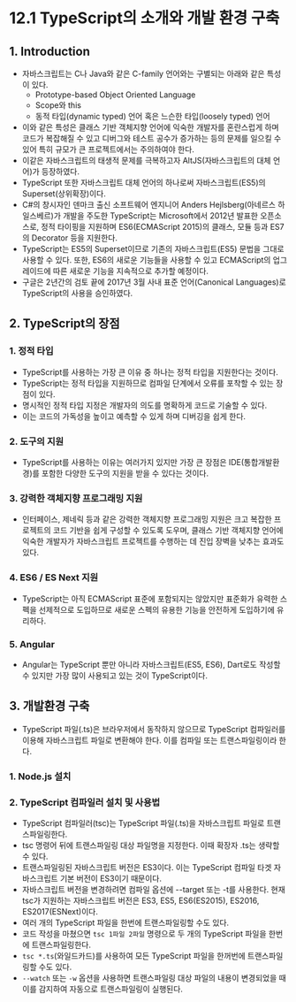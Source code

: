 # 12.1 TypeScript의 소개와 개발 환경 구축

## 1. Introduction
* 자바스크립트는 C나 Java와 같은 C-family 언어와는 구별되는 아래와 같은 특성이 있다.
  * Prototype-based Object Oriented Language
  * Scope와 this
  * 동적 타입(dynamic typed) 언어 혹은 느슨한 타입(loosely typed) 언어
* 이와 같은 특성은 클래스 기반 객체지향 언어에 익숙한 개발자를 혼란스럽게 하며 코드가 복잡해질 수 있고 디버그와 테스트 공수가 증가하는 등의 문제를 일으킬 수 있어 특히 규모가 큰 프로젝트에서는 주의하여야 한다.
* 이같은 자바스크립트의 태생적 문제를 극복하고자 AltJS(자바스크립트의 대체 언어)가 등장하였다.
* TypeScript 또한 자바스크립트 대체 언어의 하나로써 자바스크립트(ES5)의 Superset(상위확장)이다.
* C#의 창시자인 덴마크 출신 소프트웨어 엔지니어 Anders Hejlsberg(아네르스 하일스베르)가 개발을 주도한 TypeScript는 Microsoft에서 2012년 발표한 오픈소스로, 정적 타이핑을 지원하며 ES6(ECMAScript 2015)의 클래스, 모듈 등과 ES7의 Decorator 등을 지원한다.
* TypeScript는 ES5의 Superset이므로 기존의 자바스크립트(ES5) 문법을 그대로 사용할 수 있다. 또한, ES6의 새로운 기능들을 사용할 수 있고 ECMAScript의 업그레이드에 따른 새로운 기능을 지속적으로 추가할 예정이다.
* 구글은 2년간의 검토 끝에 2017년 3월 사내 표준 언어(Canonical Languages)로 TypeScript의 사용을 승인하였다.

## 2. TypeScript의 장점
### 1. 정적 타입
* TypeScript를 사용하는 가장 큰 이유 중 하나는 정적 타입을 지원한다는 것이다.
* TypeScript는 정적 타입을 지원하므로 컴파일 단계에서 오류를 포착할 수 있는 장점이 있다.
* 명시적인 정적 타입 지정은 개발자의 의도를 명확하게 코드로 기술할 수 있다.
* 이는 코드의 가독성을 높이고 예측할 수 있게 하며 디버깅을 쉽게 한다.

### 2. 도구의 지원
* TypeScript를 사용하는 이유는 여러가지 있지만 가장 큰 장점은 IDE(통합개발환경)를 포함한 다양한 도구의 지원을 받을 수 있다는 것이다.

### 3. 강력한 객체지향 프로그래밍 지원
* 인터페이스, 제네릭 등과 같은 강력한 객체지향 프로그래밍 지원은 크고 복잡한 프로젝트의 코드 기반을 쉽게 구성할 수 있도록 도우며, 클래스 기반 객체지향 언어에 익숙한 개발자가 자바스크립트 프로젝트를 수행하는 데 진입 장벽을 낮추는 효과도 있다.

### 4. ES6 / ES Next 지원
* TypeScript는 아직 ECMAScript 표준에 포함되지는 않았지만 표준화가 유력한 스펙을 선제적으로 도입하므로 새로운 스펙의 유용한 기능을 안전하게 도입하기에 유리하다.

### 5. Angular
* Angular는 TypeScript 뿐만 아니라 자바스크립트(ES5, ES6), Dart로도 작성할 수 있지만 가장 많이 사용되고 있는 것이 TypeScript이다.

## 3. 개발환경 구축
* TypeScript 파일(.ts)은 브라우저에서 동작하지 않으므로 TypeScript 컴파일러를 이용해 자바스크립트 파일로 변환해야 한다. 이를 컴파일 또는 트랜스파일링이라 한다.

### 1. Node.js 설치

### 2. TypeScript 컴파일러 설치 및 사용법
* TypeScript 컴파일러(tsc)는 TypeScript 파일(.ts)을 자바스크립트 파일로 트랜스파일링한다.
* tsc 명령어 뒤에 트랜스파일링 대상 파일명을 지정한다. 이때 확장자 .ts는 생략할 수 있다.
* 트랜스파일링된 자바스크립트 버전은 ES3이다. 이는 TypeScript 컴파일 타겟 자바스크립트 기본 버전이 ES3이기 때문이다.
* 자바스크립트 버전을 변경하려면 컴파일 옵션에 --target 또는 -t를 사용한다. 현재 tsc가 지원하는 자바스크립트 버전은 ES3, ES5, ES6(ES2015), ES2016, ES2017(ESNext)이다.
* 여러 개의 TypeScript 파일을 한번에 트랜스파일링할 수도 있다.
* 코드 작성을 마쳤으면 `tsc 1파일 2파일` 명령으로 두 개의 TypeScript 파일을 한번에 트랜스파일링한다.
* `tsc *.ts`(와일드카드)를 사용하여 모든 TypeScript 파일을 한꺼번에 트랜스파일링할 수도 있다.
* `--watch` 또는 `-w` 옵션을 사용하면 트랜스파일링 대상 파일의 내용이 변경되었을 때 이를 감지하여 자동으로 트랜스파일링이 실행된다.